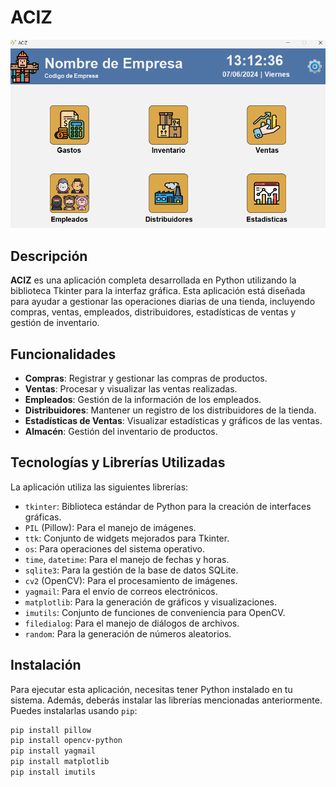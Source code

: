 # ACIZ

![Logo de la aplicación](Imagen/cap.png)

## Descripción

**ACIZ** es una aplicación completa desarrollada en Python utilizando la biblioteca Tkinter para la interfaz gráfica. Esta aplicación está diseñada para ayudar a gestionar las operaciones diarias de una tienda, incluyendo compras, ventas, empleados, distribuidores, estadísticas de ventas y gestión de inventario.

## Funcionalidades

- **Compras**: Registrar y gestionar las compras de productos.
- **Ventas**: Procesar y visualizar las ventas realizadas.
- **Empleados**: Gestión de la información de los empleados.
- **Distribuidores**: Mantener un registro de los distribuidores de la tienda.
- **Estadísticas de Ventas**: Visualizar estadísticas y gráficos de las ventas.
- **Almacén**: Gestión del inventario de productos.

## Tecnologías y Librerías Utilizadas

La aplicación utiliza las siguientes librerías:

- `tkinter`: Biblioteca estándar de Python para la creación de interfaces gráficas.
- `PIL` (Pillow): Para el manejo de imágenes.
- `ttk`: Conjunto de widgets mejorados para Tkinter.
- `os`: Para operaciones del sistema operativo.
- `time`, `datetime`: Para el manejo de fechas y horas.
- `sqlite3`: Para la gestión de la base de datos SQLite.
- `cv2` (OpenCV): Para el procesamiento de imágenes.
- `yagmail`: Para el envío de correos electrónicos.
- `matplotlib`: Para la generación de gráficos y visualizaciones.
- `imutils`: Conjunto de funciones de conveniencia para OpenCV.
- `filedialog`: Para el manejo de diálogos de archivos.
- `random`: Para la generación de números aleatorios.

## Instalación

Para ejecutar esta aplicación, necesitas tener Python instalado en tu sistema. Además, deberás instalar las librerías mencionadas anteriormente. Puedes instalarlas usando `pip`:

```sh
pip install pillow
pip install opencv-python
pip install yagmail
pip install matplotlib
pip install imutils
